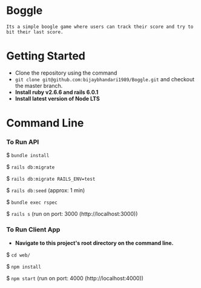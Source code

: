 # Boggle

    Its a simple boogle game where users can track their score and try to bit their last score.

# Getting Started

- Clone the repository using the command
- `git clone git@github.com:bijaybhandari1989/Boggle.git` and checkout the master branch.
- **Install ruby v2.6.6 and rails 6.0.1**
- **Install latest version of Node LTS**

# Command Line

### To Run API

\$ `bundle install`

\$ `rails db:migrate`

\$ `rails db:migrate RAILS_ENV=test`

\$ `rails db:seed` (approx: 1 min)

\$ `bundle exec rspec`

\$ `rails s` (run on port: 3000 (http://localhost:3000))

### To Run Client App

- **Navigate to this project's root directory on the command line.**

\$ `cd web/`

\$ `npm install`

\$ `npm start` (run on port: 4000 (http://localhost:4000))
